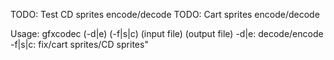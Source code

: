 TODO: Test CD sprites encode/decode
TODO: Cart sprites encode/decode

Usage: gfxcodec (-d|e) (-f|s|c) (input file) (output file)
-d|e: decode/encode
-f|s|c: fix/cart sprites/CD sprites"
